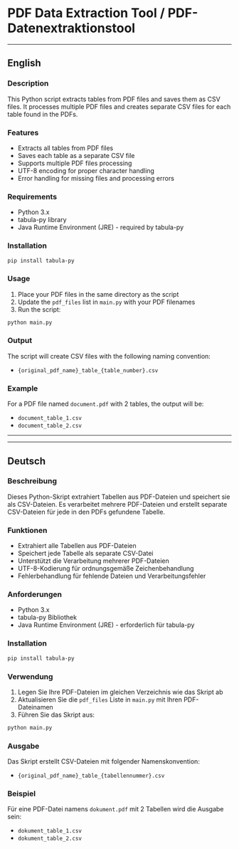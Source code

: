# PDF Data Extraction Tool / PDF-Datenextraktionstool

_________________________________________
## English

### Description
This Python script extracts tables from PDF files and saves them as CSV files. It processes multiple PDF files and creates separate CSV files for each table found in the PDFs.

### Features
- Extracts all tables from PDF files
- Saves each table as a separate CSV file
- Supports multiple PDF files processing
- UTF-8 encoding for proper character handling
- Error handling for missing files and processing errors

### Requirements
- Python 3.x
- tabula-py library
- Java Runtime Environment (JRE) - required by tabula-py

### Installation
```bash
pip install tabula-py
```

### Usage
1. Place your PDF files in the same directory as the script
2. Update the `pdf_files` list in `main.py` with your PDF filenames
3. Run the script:
```bash
python main.py
```

### Output
The script will create CSV files with the following naming convention:
- `{original_pdf_name}_table_{table_number}.csv`

### Example
For a PDF file named `document.pdf` with 2 tables, the output will be:
- `document_table_1.csv`
- `document_table_2.csv`

---

_________________________________________
## Deutsch

### Beschreibung
Dieses Python-Skript extrahiert Tabellen aus PDF-Dateien und speichert sie als CSV-Dateien. Es verarbeitet mehrere PDF-Dateien und erstellt separate CSV-Dateien für jede in den PDFs gefundene Tabelle.

### Funktionen
- Extrahiert alle Tabellen aus PDF-Dateien
- Speichert jede Tabelle als separate CSV-Datei
- Unterstützt die Verarbeitung mehrerer PDF-Dateien
- UTF-8-Kodierung für ordnungsgemäße Zeichenbehandlung
- Fehlerbehandlung für fehlende Dateien und Verarbeitungsfehler

### Anforderungen
- Python 3.x
- tabula-py Bibliothek
- Java Runtime Environment (JRE) - erforderlich für tabula-py

### Installation
```bash
pip install tabula-py
```

### Verwendung
1. Legen Sie Ihre PDF-Dateien im gleichen Verzeichnis wie das Skript ab
2. Aktualisieren Sie die `pdf_files` Liste in `main.py` mit Ihren PDF-Dateinamen
3. Führen Sie das Skript aus:
```bash
python main.py
```

### Ausgabe
Das Skript erstellt CSV-Dateien mit folgender Namenskonvention:
- `{original_pdf_name}_table_{tabellennummer}.csv`

### Beispiel
Für eine PDF-Datei namens `dokument.pdf` mit 2 Tabellen wird die Ausgabe sein:
- `dokument_table_1.csv`
- `dokument_table_2.csv`
